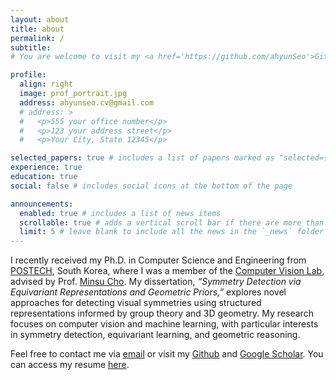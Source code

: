 ```yaml
---
layout: about
title: about
permalink: /
subtitle:
# You are welcome to visit my <a href='https://github.com/ahyunSeo'>Github</a> and <a href='https://scholar.google.com/citations?user=FNmQSdAAAAAJ&hl=ko'>Google Scholar</a>.

profile:
  align: right
  image: prof_portrait.jpg
  address: ahyunseo.cv@gmail.com
  # address: >
  #   <p>555 your office number</p>
  #   <p>123 your address street</p>
  #   <p>Your City, State 12345</p>

selected_papers: true # includes a list of papers marked as "selected={true}"
experience: true
education: true
social: false # includes social icons at the bottom of the page

announcements:
  enabled: true # includes a list of news items
  scrollable: true # adds a vertical scroll bar if there are more than 3 news items
  limit: 5 # leave blank to include all the news in the `_news` folder
---
```


I recently received my Ph.D. in Computer Science and Engineering from [POSTECH](https://www.postech.ac.kr), South Korea, where I was a member of the [Computer Vision Lab](http://cvlab.postech.ac.kr/lab/), advised by Prof. [Minsu Cho](http://cvlab.postech.ac.kr/~mcho/). My dissertation, _“Symmetry Detection via Equivariant Representations and Geometric Priors,”_ explores novel approaches for detecting visual symmetries using structured representations informed by group theory and 3D geometry. My research focuses on computer vision and machine learning, with particular interests in symmetry detection, equivariant learning, and geometric reasoning.

Feel free to contact me via <a href="mailto:ahyunseo.cv@gmail.com">email</a> or visit my <a href='https://github.com/ahyunSeo'>Github</a> and <a href='https://scholar.google.com/citations?user=bW5iOH4AAAAJ&hl=ko&authuser=2'>Google Scholar</a>. You can access my resume <a href='assets/pdf/AhyunSeoResume.pdf'>here</a>.

<!-- Write your biography here. Tell the world about yourself. Link to your favorite [subreddit](http://reddit.com). You can put a picture in, too. The code is already in, just name your picture `prof_pic.jpg` and put it in the `img/` folder. -->

<!-- Put your address / P.O. box / other info right below your picture. You can also disable any these elements by editing `profile` property of the YAML header of your `_pages/about.md`.  -->
<!-- Edit `_bibliography/papers.bib` and Jekyll will render your [publications page](/al-folio/publications/) automatically. -->

<!-- Link to your social media connections, too. This theme is set up to use [Font Awesome icons](http://fortawesome.github.io/Font-Awesome/) and [Academicons](https://jpswalsh.github.io/academicons/), like the ones below. Add your Facebook, Twitter, LinkedIn, Google Scholar, or just disable all of them. -->
